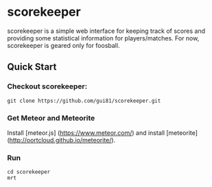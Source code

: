 # scorekeeper

scorekeeper is a simple web interface for keeping track of scores and providing
some statistical information for players/matches.  For now, scorekeeper is
geared only for foosball.

## Quick Start

### Checkout scorekeeper:
    git clone https://github.com/gui81/scorekeeper.git

### Get Meteor and Meteorite
Install [meteor.js] (https://www.meteor.com/) and install [meteorite] (http://oortcloud.github.io/meteorite/).

### Run
    cd scorekeeper
    mrt
